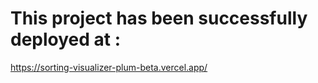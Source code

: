 # This project has been successfully deployed at : 
https://sorting-visualizer-plum-beta.vercel.app/

